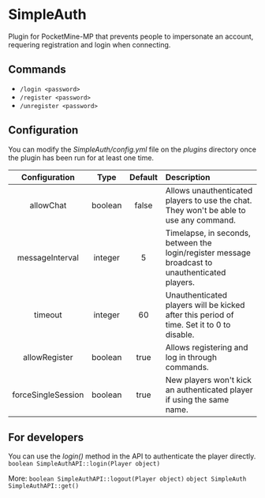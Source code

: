 # SimpleAuth

Plugin for PocketMine-MP that prevents people to impersonate an account, requering registration and login when connecting.


## Commands


* `/login <password>`
* `/register <password>`
* `/unregister <password>`

## Configuration

You can modify the _SimpleAuth/config.yml_ file on the _plugins_ directory once the plugin has been run for at least one time.

| Configuration | Type | Default | Description |
| :---: | :---: | :---: | :--- |
| allowChat | boolean | false | Allows unauthenticated players to use the chat. They won't be able to use any command. |
| messageInterval | integer | 5 | Timelapse, in seconds, between the login/register message broadcast to unauthenticated players. |
| timeout | integer | 60 | Unauthenticated players will be kicked after this period of time. Set it to 0 to disable. |
| allowRegister | boolean | true | Allows registering and log in through commands. |
| forceSingleSession | boolean | true | New players won't kick an authenticated player if using the same name. |


## For developers


You can use the _login()_ method in the API to authenticate the player directly.
`boolean SimpleAuthAPI::login(Player object)`


More:
`boolean SimpleAuthAPI::logout(Player object)`
`object SimpleAuth SimpleAuthAPI::get()`
